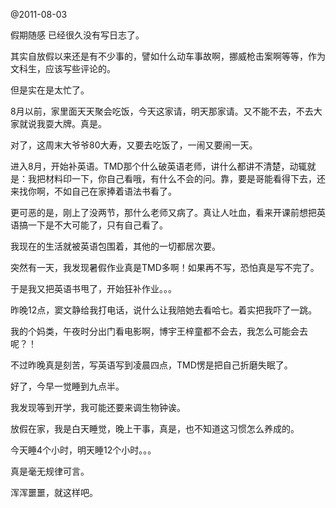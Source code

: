 @2011-08-03

假期随感
已经很久没有写日志了。

其实自放假以来还是有不少事的，譬如什么动车事故啊，挪威枪击案啊等等，作为文科生，应该写些评论的。

但是实在是太忙了。

8月以前，家里面天天聚会吃饭，今天这家请，明天那家请。又不能不去，不去大家就说我耍大牌。真是。

对了，这周末大爷爷80大寿，又要去吃饭了，一闹又要闹一天。

进入8月，开始补英语。TMD那个什么破英语老师，讲什么都讲不清楚，动辄就是：我把材料印一下，你自己看哦，有什么不会的问。靠，要是哥能看得下去，还来找你啊，不如自己在家捧着语法书看了。

更可恶的是，刚上了没两节，那什么老师又病了。真让人吐血，看来开课前想把英语搞一下是不大可能了，只有自己看了。

我现在的生活就被英语包围着，其他的一切都居次要。

突然有一天，我发现暑假作业真是TMD多啊！如果再不写，恐怕真是写不完了。

于是我又把英语书甩了，开始狂补作业。。。

昨晚12点，窦文静给我打电话，说什么让我陪她去看哈七。着实把我吓了一跳。

我的个妈类，午夜时分出门看电影啊，博宇王梓童都不会去，我怎么可能会去呢？！

不过昨晚真是刻苦，写英语写到凌晨四点，TMD愣是把自己折磨失眠了。

好了，今早一觉睡到九点半。

我发现等到开学，我可能还要来调生物钟诶。

放假在家，我是白天睡觉，晚上干事，真是，也不知道这习惯怎么养成的。

今天睡4个小时，明天睡12个小时。。。

真是毫无规律可言。

浑浑噩噩，就这样吧。
